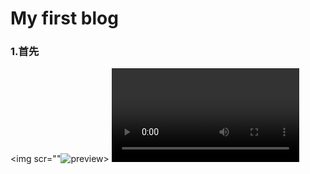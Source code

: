 # My first blog

### 1.首先

<img scr=""![preview](https://user-images.githubusercontent.com/119172701/222883899-8933c641-f263-46ae-a197-6605badc8b77.jpg)>
<video scr="https://youtu.be/asSf5qbtbk"></video>
